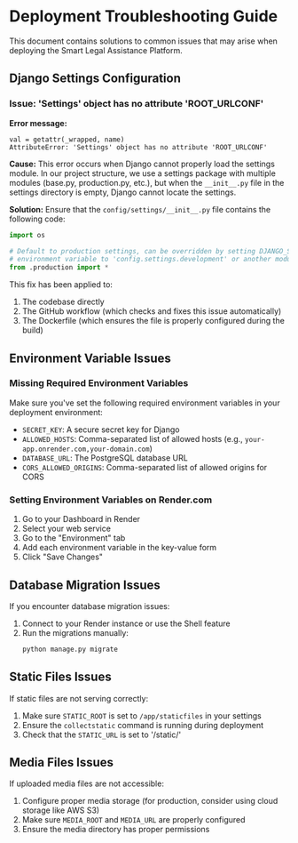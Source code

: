 # Deployment Troubleshooting Guide

This document contains solutions to common issues that may arise when deploying the Smart Legal Assistance Platform.

## Django Settings Configuration

### Issue: 'Settings' object has no attribute 'ROOT_URLCONF'

**Error message:**
```
val = getattr(_wrapped, name)
AttributeError: 'Settings' object has no attribute 'ROOT_URLCONF'
```

**Cause:**
This error occurs when Django cannot properly load the settings module. In our project structure, we use a settings package with multiple modules (base.py, production.py, etc.), but when the `__init__.py` file in the settings directory is empty, Django cannot locate the settings.

**Solution:**
Ensure that the `config/settings/__init__.py` file contains the following code:

```python
import os

# Default to production settings, can be overridden by setting DJANGO_SETTINGS_MODULE
# environment variable to 'config.settings.development' or another module
from .production import *
```

This fix has been applied to:
1. The codebase directly
2. The GitHub workflow (which checks and fixes this issue automatically)
3. The Dockerfile (which ensures the file is properly configured during the build)

## Environment Variable Issues

### Missing Required Environment Variables

Make sure you've set the following required environment variables in your deployment environment:

- `SECRET_KEY`: A secure secret key for Django
- `ALLOWED_HOSTS`: Comma-separated list of allowed hosts (e.g., `your-app.onrender.com,your-domain.com`)
- `DATABASE_URL`: The PostgreSQL database URL
- `CORS_ALLOWED_ORIGINS`: Comma-separated list of allowed origins for CORS

### Setting Environment Variables on Render.com

1. Go to your Dashboard in Render
2. Select your web service
3. Go to the "Environment" tab
4. Add each environment variable in the key-value form
5. Click "Save Changes"

## Database Migration Issues

If you encounter database migration issues:

1. Connect to your Render instance or use the Shell feature
2. Run the migrations manually:
   ```bash
   python manage.py migrate
   ```

## Static Files Issues

If static files are not serving correctly:

1. Make sure `STATIC_ROOT` is set to `/app/staticfiles` in your settings
2. Ensure the `collectstatic` command is running during deployment
3. Check that the `STATIC_URL` is set to '/static/'

## Media Files Issues

If uploaded media files are not accessible:

1. Configure proper media storage (for production, consider using cloud storage like AWS S3)
2. Make sure `MEDIA_ROOT` and `MEDIA_URL` are properly configured
3. Ensure the media directory has proper permissions 